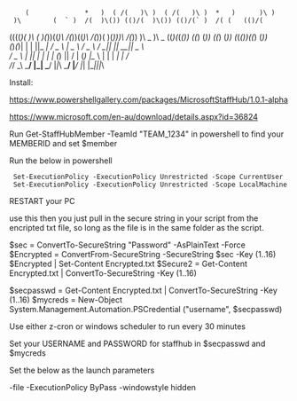         (              *   )  ( /(   )\ )  ( /(   )\ )  *   )      )\ )  
     )\        (  ` )  /(  )\()) (()/(  )\()) (()/(` )  /( (   (()/(  
  ((((_)(      )\  ( )(_))((_)\   /(_))((_)\   /(_))( )(_)))\   /(_)) 
   )\ _ )\  _ ((_)(_(_())   ((_) (_))    ((_) (_)) (_(_())((_) (_))   
   (_)_\(_)| | | ||_   _|  / _ \ | _ \  / _ \ / __||_   _|| __|| _ \  
    / _ \  | |_| |  | |   | (_) ||   / | (_) |\__ \  | |  | _| |   /  
   /_/ \_\  \___/   |_|    \___/ |_|_\  \___/ |___/  |_|  |___||_|_\  
   
   Install:
  
   https://www.powershellgallery.com/packages/MicrosoftStaffHub/1.0.1-alpha
  
   https://www.microsoft.com/en-au/download/details.aspx?id=36824
  
   Run Get-StaffHubMember -TeamId "TEAM_1234" in powershell to find your MEMBERID and set $member
  
   Run the below in powershell 
  
     Set-ExecutionPolicy -ExecutionPolicy Unrestricted -Scope CurrentUser
     Set-ExecutionPolicy -ExecutionPolicy Unrestricted -Scope LocalMachine
  
   RESTART your PC
  
   use this then you just pull in the secure string in your script from the encripted txt file, so long as the file is in the same folder as the script.
  
   $sec = ConvertTo-SecureString "Password" -AsPlainText -Force
   $Encrypted = ConvertFrom-SecureString -SecureString $sec -Key (1..16)
   $Encrypted | Set-Content Encrypted.txt
   $Secure2 = Get-Content Encrypted.txt | ConvertTo-SecureString -Key (1..16) 
   
   $secpasswd = Get-Content Encrypted.txt | ConvertTo-SecureString -Key (1..16) 
   $mycreds = New-Object System.Management.Automation.PSCredential ("username", $secpasswd) 
  
   Use either z-cron or windows scheduler to run every 30 minutes
  
   Set your USERNAME and PASSWORD for staffhub in $secpasswd and $mycreds
  
   Set the below as the launch parameters
  
   -file -ExecutionPolicy ByPass -windowstyle hidden
